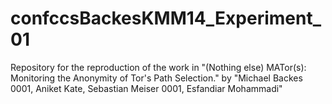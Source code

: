# confccsBackesKMM14_Experiment_01
Repository for the reproduction of the work in "(Nothing else) MATor(s): Monitoring the Anonymity of Tor's Path Selection." by "Michael Backes 0001, Aniket Kate, Sebastian Meiser 0001, Esfandiar Mohammadi"
